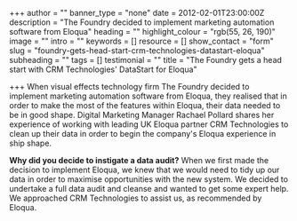 +++
author = ""
banner_type = "none"
date = 2012-02-01T23:00:00Z
description = "The Foundry decided to implement marketing automation software from Eloqua"
heading = ""
highlight_colour = "rgb(55, 26, 190)"
image = ""
intro = ""
keywords = []
resource = []
show_contact = "form"
slug = "foundry-gets-head-start-crm-technologies-datastart-eloqua"
subheading = ""
tags = []
testimonial = ""
title = "The Foundry gets a head start with CRM Technologies' DataStart for Eloqua"

+++
When visual effects technology firm The Foundry decided to implement marketing automation software from Eloqua, they realised that in order to make the most of the features within Eloqua, their data needed to be in good shape. Digital Marketing Manager Rachael Pollard shares her experience of working with leading UK Eloqua partner CRM Technologies to clean up their data in order to begin the company's Eloqua experience in ship shape.

**Why did you decide to instigate a data audit?** When we first made the decision to implement Eloqua, we knew that we would need to tidy up our data in order to maximise opportunities with the new system. We decided to undertake a full data audit and cleanse and wanted to get some expert help. We approached CRM Technologies to assist us, as recommended by Eloqua.